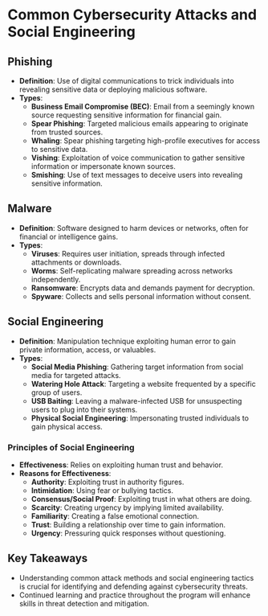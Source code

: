 # Common Cybersecurity Attacks and Social Engineering

## Phishing
- **Definition**: Use of digital communications to trick individuals into revealing sensitive data or deploying malicious software.
- **Types**:
  - **Business Email Compromise (BEC)**: Email from a seemingly known source requesting sensitive information for financial gain.
  - **Spear Phishing**: Targeted malicious emails appearing to originate from trusted sources.
  - **Whaling**: Spear phishing targeting high-profile executives for access to sensitive data.
  - **Vishing**: Exploitation of voice communication to gather sensitive information or impersonate known sources.
  - **Smishing**: Use of text messages to deceive users into revealing sensitive information.

## Malware
- **Definition**: Software designed to harm devices or networks, often for financial or intelligence gains.
- **Types**:
  - **Viruses**: Requires user initiation, spreads through infected attachments or downloads.
  - **Worms**: Self-replicating malware spreading across networks independently.
  - **Ransomware**: Encrypts data and demands payment for decryption.
  - **Spyware**: Collects and sells personal information without consent.

## Social Engineering
- **Definition**: Manipulation technique exploiting human error to gain private information, access, or valuables.
- **Types**:
  - **Social Media Phishing**: Gathering target information from social media for targeted attacks.
  - **Watering Hole Attack**: Targeting a website frequented by a specific group of users.
  - **USB Baiting**: Leaving a malware-infected USB for unsuspecting users to plug into their systems.
  - **Physical Social Engineering**: Impersonating trusted individuals to gain physical access.

### Principles of Social Engineering
- **Effectiveness**: Relies on exploiting human trust and behavior.
- **Reasons for Effectiveness**:
  - **Authority**: Exploiting trust in authority figures.
  - **Intimidation**: Using fear or bullying tactics.
  - **Consensus/Social Proof**: Exploiting trust in what others are doing.
  - **Scarcity**: Creating urgency by implying limited availability.
  - **Familiarity**: Creating a false emotional connection.
  - **Trust**: Building a relationship over time to gain information.
  - **Urgency**: Pressuring quick responses without questioning.

## Key Takeaways
- Understanding common attack methods and social engineering tactics is crucial for identifying and defending against cybersecurity threats.
- Continued learning and practice throughout the program will enhance skills in threat detection and mitigation.

